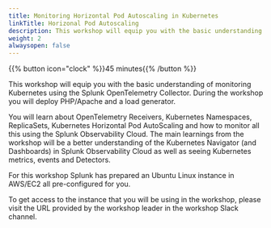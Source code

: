 ```yaml
---
title: Monitoring Horizontal Pod Autoscaling in Kubernetes
linkTitle: Horizonal Pod Autoscaling
description: This workshop will equip you with the basic understanding of monitoring Kubernetes using the Splunk OpenTelemetry Collector
weight: 2
alwaysopen: false
---
```


{{% button icon="clock" %}}45 minutes{{% /button %}}

This workshop will equip you with the basic understanding of monitoring Kubernetes using the Splunk OpenTelemetry Collector. During the workshop you will deploy PHP/Apache and a load generator.

You will learn about OpenTelemetry Receivers, Kubernetes Namespaces, ReplicaSets, Kubernetes Horizontal Pod AutoScaling and how to monitor all this using the Splunk Observability Cloud. The main learnings from the workshop will be a better understanding of the Kubernetes Navigator (and Dashboards) in Splunk Observability Cloud as well as seeing Kubernetes metrics, events and Detectors.

For this workshop Splunk has prepared an Ubuntu Linux instance in AWS/EC2 all pre-configured for you.

To get access to the instance that you will be using in the workshop, please visit the URL provided by the workshop leader in the workshop Slack channel.
